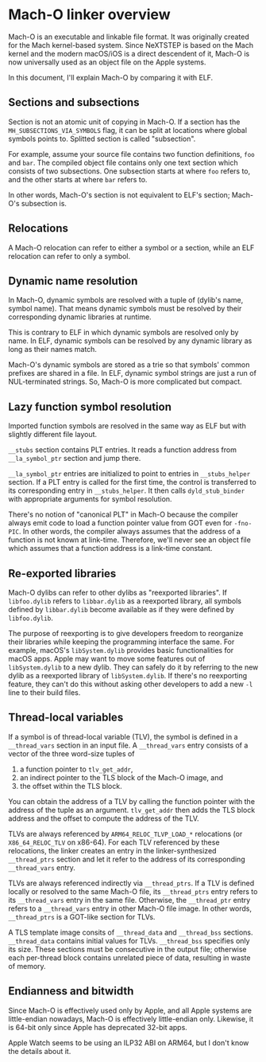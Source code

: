 # Mach-O linker overview

Mach-O is an executable and linkable file format. It was originally
created for the Mach kernel-based system. Since NeXTSTEP is based on the
Mach kernel and the modern macOS/iOS is a direct descendent of it, Mach-O
is now universally used as an object file on the Apple systems.

In this document, I'll explain Mach-O by comparing it with ELF.

## Sections and subsections

Section is not an atomic unit of copying in Mach-O. If a section has the
`MH_SUBSECTIONS_VIA_SYMBOLS` flag, it can be split at locations where
global symbols points to. Splitted section is called "subsection".

For example, assume your source file contains two function definitions,
`foo` and `bar`. The compiled object file contains only one text section
which consists of two subsections. One subsection starts at where `foo`
refers to, and the other starts at where `bar` refers to.

In other words, Mach-O's section is not equivalent to ELF's section;
Mach-O's subsection is.

## Relocations

A Mach-O relocation can refer to either a symbol or a section, while an
ELF relocation can refer to only a symbol.

## Dynamic name resolution

In Mach-O, dynamic symbols are resolved with a tuple of (dylib's name,
symbol name). That means dynamic symbols must be resolved by their
corresponding dynamic libraries at runtime.

This is contrary to ELF in which dynamic symbols are resolved only by
name. In ELF, dynamic symbols can be resolved by any dynamic library as
long as their names match.

Mach-O's dynamic symbols are stored as a trie so that symbols' common
prefixes are shared in a file. In ELF, dynamic symbol strings are just a
run of NUL-terminated strings. So, Mach-O is more complicated but compact.

## Lazy function symbol resolution

Imported function symbols are resolved in the same way as ELF but with
slightly different file layout.

`__stubs` section contains PLT entries. It reads a function address from
`__la_symbol_ptr` section and jump there.

`__la_symbol_ptr` entries are initialized to point to entries in
`__stubs_helper` section. If a PLT entry is called for the first time, the
control is transferred to its corresponding entry in `__stubs_helper`.
It then calls `dyld_stub_binder` with appropriate arguments for symbol
resolution.

There's no notion of "canonical PLT" in Mach-O because the compiler always
emit code to load a function pointer value from GOT even for `-fno-PIC`.
In other words, the compiler always assumes that the address of a function
is not known at link-time. Therefore, we'll never see an object file which
assumes that a function address is a link-time constant.

## Re-exported libraries

Mach-O dylibs can refer to other dylibs as "reexported libraries". If
`libfoo.dylib` refers to `libbar.dylib` as a reexported library, all symbols
defined by `libbar.dylib` become available as if they were defined by
`libfoo.dylib`.

The purpose of reexporting is to give developers freedom to reorganize their
libraries while keeping the programming interface the same. For example,
macOS's `libSystem.dylib` provides basic functionalities for macOS apps.
Apple may want to move some features out of `libSystem.dylib` to a new
dylib. They can safely do it by referring to the new dylib as a reexported
library of `libSystem.dylib`. If there's no reexporting feature, they can't do
this without asking other developers to add a new `-l` line to their build
files.

## Thread-local variables

If a symbol is of thread-local variable (TLV), the symbol is defined in a
`__thread_vars` section in an input file. A `__thread_vars` entry consists of
a vector of the three word-size tuples of

1. a function pointer to `tlv_get_addr`,
2. an indirect pointer to the TLS block of the Mach-O image, and
3. the offset within the TLS block.

You can obtain the address of a TLV by calling the function pointer
with the address of the tuple as an argument. `tlv_get_addr` then adds
the TLS block address and the offset to compute the address of the TLV.

TLVs are always referenced by `ARM64_RELOC_TLVP_LOAD_*` relocations (or
`X86_64_RELOC_TLV` on x86-64). For each TLV referenced by these relocations,
the linker creates an entry in the linker-synthesized `__thread_ptrs`
section and let it refer to the address of its corresponding `__thread_vars`
entry.

TLVs are always referenced indirectly via `__thread_ptrs`. If a TLV is
defined locally or resolved to the same Mach-O file, its `__thread_ptrs`
entry refers to its `__thread_vars` entry in the same file. Otherwise,
the `__thread_ptr` entry refers to a `__thread_vars` entry in other Mach-O
file image. In other words, `__thread_ptrs` is a GOT-like section for TLVs.

A TLS template image consits of `__thread_data` and `__thread_bss` sections.
`__thread_data` contains initial values for TLVs. `__thread_bss` specifies
only its size. These sections must be consecutive in the output file;
otherwise each per-thread block contains unrelated piece of data, resulting
in waste of memory.

## Endianness and bitwidth

Since Mach-O is effectively used only by Apple, and all Apple systems are
little-endian nowadays, Mach-O is effectively little-endian only.
Likewise, it is 64-bit only since Apple has deprecated 32-bit apps.

Apple Watch seems to be using an ILP32 ABI on ARM64, but I don't know the
details about it.
